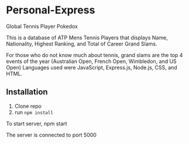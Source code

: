 # Personal-Express
Global Tennis Player Pokedox






This is a database of ATP Mens Tennis Players that displays Name, Nationality, Highest Ranking, and Total of Career Grand Slams.

For those who do not know much about tennis, grand slams are the top 4 events of the year (Australian Open, French Open, Wimbledon, and US Open)
Languages used were JavaScript, Express.js, Node.js, CSS, and HTML.

## Installation

1. Clone repo
2. run `npm install`


To start server, npm start

The server is connected to port 5000
